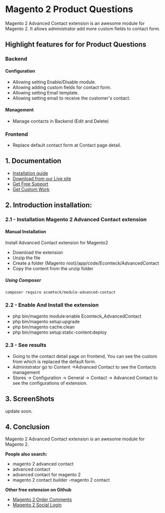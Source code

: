 # Magento 2 Product Questions
Magento 2 Advanced Contact extension is an awesome module for Magento 2. 
It allows administrator add more custom fields to contact form.
## Highlight features for for Product Questions
### Backend
#### Configuration
- Allowing setting Enable/Disable module.
- Allowing adding custom fields for contact form.
- Allowing setting Email template.
- Allowing setting email to receive the customer's contact.
#### Management
- Manage contacts in Backend (Edit and Delete)

### Frontend
- Replace default contact form at Contact page detail.

## 1. Documentation

- [Installation guide](https://ecomteck.com/magento-2-tutorials/install-magento-2-extension/)
- [Download from our Live site](https://ecomteck.com/downloads/magento-2-advanced-contact/)
- [Get Free Support](https://ecomteck.com/ask-question/)
- [Get Custom Work](https://ecomteck.com/contact)

## 2. Introduction installation:

### 2.1 - Installation Magento 2 Advanced Contact extension
#### Manual Installation
Install Advanced Contact extension for Magento2
 * Download the extension
 * Unzip the file
 * Create a folder {Magento root}/app/code/Ecomteck/AdvancedContact
 * Copy the content from the unzip folder


##### Using Composer

```
composer require ecomteck/module-advanced-contact

```

### 2.2 - Enable And Install the extension
 * php bin/magento module:enable Ecomteck_AdvancedContact
 * php bin/magento setup:upgrade
 * php bin/magento cache:clean
 * php bin/magento setup:static-content:deploy

### 2.3 - See results
- Going to the contact detail page on frontend, You can see the custom from which is replaced the default form.
- Administrator go to Content ->Advanced Contact to see the Contacts management
- Stores -> Configuration -> General -> Contact -> Advanced Contact to see the configurations of extension.

## 3. ScreenShots
update soon.

## 4. Conclusion
Magento 2 Advanced Contact extension is an awesome module for Magento 2.

**People also search:**
- magento 2 advanced contact
- advanced contact
- advanced contact for magento 2
- magento 2 contact builder
-magento 2 contact

**Other free extension on Github**
- [Magento 2 Order Comments](https://github.com/ecomteck/magento2-order-comments)
- [Magento 2 Social Login](https://github.com/ecomteck/magento-2-social-login)
